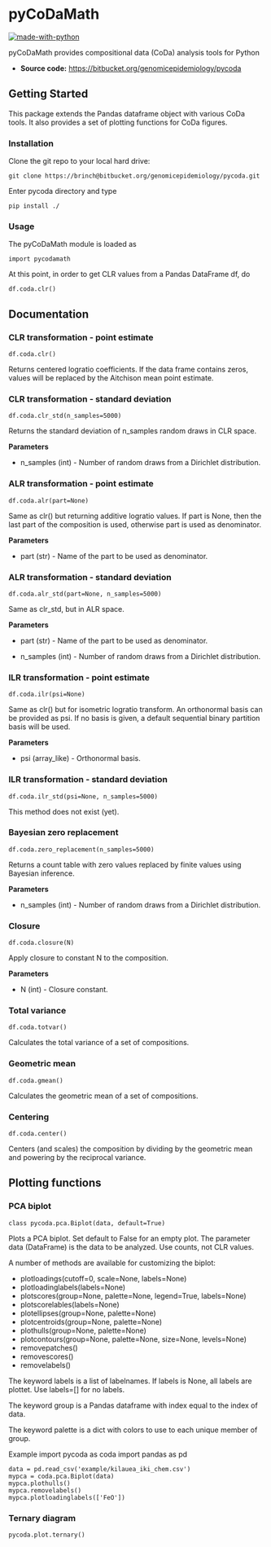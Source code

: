 #  pyCoDaMath

[![made-with-python](https://img.shields.io/badge/Made%20with-Python-1f425f.svg)](https://www.python.org/)


pyCoDaMath provides compositional data (CoDa) analysis tools for Python

- **Source code:** https://bitbucket.org/genomicepidemiology/pycoda

## Getting Started

This package extends the Pandas dataframe object with various CoDa tools. It also provides a set of plotting functions for CoDa figures.

### Installation

Clone the git repo to your local hard drive:

    git clone https://brinch@bitbucket.org/genomicepidemiology/pycoda.git

Enter pycoda directory and type

    pip install ./

### Usage

The pyCoDaMath module is loaded as

    import pycodamath

At this point, in order to get CLR values from a Pandas DataFrame df, do

    df.coda.clr()


## Documentation

### CLR transformation - point estimate
    df.coda.clr()

Returns centered logratio coefficients. If the data frame contains zeros, values
will be replaced by the Aitchison mean point estimate.

### CLR transformation - standard deviation
    df.coda.clr_std(n_samples=5000)

Returns the standard deviation of n_samples random draws in CLR space.

**Parameters**

- n_samples (int) - Number of random draws from a Dirichlet distribution.


### ALR transformation - point estimate
    df.coda.alr(part=None)

Same as clr() but returning additive logratio values. If part is None, then the last part of the composition is used, otherwise part is used as denominator.

**Parameters**

- part (str) - Name of the part to be used as denominator.   


### ALR transformation - standard deviation
    df.coda.alr_std(part=None, n_samples=5000)

Same as clr_std, but in ALR space.

**Parameters**

- part (str) - Name of the part to be used as denominator.   

- n_samples (int) - Number of random draws from a Dirichlet distribution.


### ILR transformation - point estimate
    df.coda.ilr(psi=None)

Same as clr() but for isometric logratio transform. An orthonormal basis can be
provided as psi. If no basis is given, a default sequential binary partition basis will be used.

**Parameters**

- psi (array_like) - Orthonormal basis.

### ILR transformation - standard deviation
    df.coda.ilr_std(psi=None, n_samples=5000)

This method does not exist (yet).


### Bayesian zero replacement
    df.coda.zero_replacement(n_samples=5000)

Returns a count table with zero values replaced by finite values using Bayesian inference.

**Parameters**

- n_samples (int) - Number of random draws from a Dirichlet distribution.


### Closure
    df.coda.closure(N)

Apply closure to constant N to the composition.

**Parameters**

- N (int) - Closure constant.

### Total variance
    df.coda.totvar()

Calculates the total variance of a set of compositions.

### Geometric mean
    df.coda.gmean()

Calculates the geometric mean of a set of compositions.

### Centering
    df.coda.center()

Centers (and scales) the composition by dividing by the geometric mean and powering by the reciprocal variance.



## Plotting functions

### PCA biplot
    class pycoda.pca.Biplot(data, default=True)

Plots a PCA biplot. Set default to False for an empty plot.
The parameter data (DataFrame) is the data to be analyzed. Use counts, not CLR values.

A number of methods are available for customizing the biplot:

- plotloadings(cutoff=0, scale=None, labels=None)
- plotloadinglabels(labels=None)
- plotscores(group=None, palette=None, legend=True, labels=None)
- plotscorelables(labels=None)
- plotellipses(group=None, palette=None)
- plotcentroids(group=None, palette=None)
- plothulls(group=None, palette=None)
- plotcontours(group=None, palette=None, size=None, levels=None)
- removepatches()
- removescores()
- removelabels()

The keyword labels is a list of labelnames. If labels is None, all labels are plottet. Use labels=[] for no labels.

The keyword group is a Pandas dataframe with index equal to the index of data.

The keyword palette is a dict with colors to use to each unique member of group.

Example
    import pycoda as coda
    import pandas as pd

    data = pd.read_csv('example/kilauea_iki_chem.csv')
    mypca = coda.pca.Biplot(data)
    mypca.plothulls()
    mypca.removelabels()
    mypca.plotloadinglabels(['FeO'])

### Ternary diagram
    pycoda.plot.ternary()
